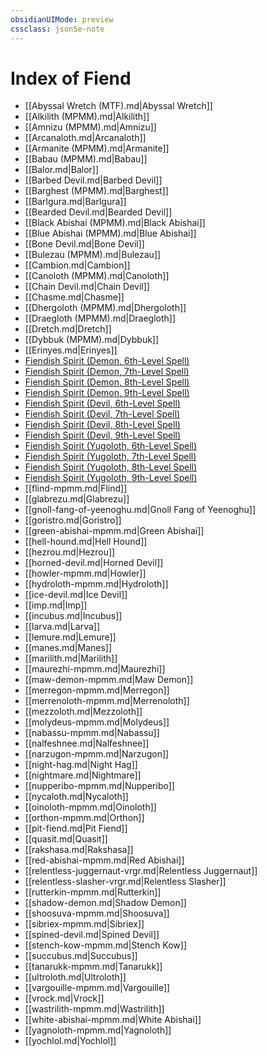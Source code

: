 ```yaml
---
obsidianUIMode: preview
cssclass: json5e-note
---
```

# Index of Fiend

- [[Abyssal Wretch (MTF).md\|Abyssal Wretch]]
- [[Alkilith (MPMM).md\|Alkilith]]
- [[Amnizu (MPMM).md\|Amnizu]]
- [[Arcanaloth.md\|Arcanaloth]]
- [[Armanite (MPMM).md\|Armanite]]
- [[Babau (MPMM).md\|Babau]]
- [[Balor.md\|Balor]]
- [[Barbed Devil.md\|Barbed Devil]]
- [[Barghest (MPMM).md\|Barghest]]
- [[Barlgura.md\|Barlgura]]
- [[Bearded Devil.md\|Bearded Devil]]
- [[Black Abishai (MPMM).md\|Black Abishai]]
- [[Blue Abishai (MPMM).md\|Blue Abishai]]
- [[Bone Devil.md\|Bone Devil]]
- [[Bulezau (MPMM).md\|Bulezau]]
- [[Cambion.md\|Cambion]]
- [[Canoloth (MPMM).md\|Canoloth]]
- [[Chain Devil.md\|Chain Devil]]
- [[Chasme.md\|Chasme]]
- [[Dhergoloth (MPMM).md\|Dhergoloth]]
- [[Draegloth (MPMM).md\|Draegloth]]
- [[Dretch.md\|Dretch]]
- [[Dybbuk (MPMM).md\|Dybbuk]]
- [[Erinyes.md\|Erinyes]]
- [Fiendish Spirit (Demon, 6th-Level Spell)](fiendish-spirit-demon-6th-level-spell-tce.md)
- [Fiendish Spirit (Demon, 7th-Level Spell)](fiendish-spirit-demon-7th-level-spell-tce.md)
- [Fiendish Spirit (Demon, 8th-Level Spell)](fiendish-spirit-demon-8th-level-spell-tce.md)
- [Fiendish Spirit (Demon, 9th-Level Spell)](fiendish-spirit-demon-9th-level-spell-tce.md)
- [Fiendish Spirit (Devil, 6th-Level Spell)](fiendish-spirit-devil-6th-level-spell-tce.md)
- [Fiendish Spirit (Devil, 7th-Level Spell)](fiendish-spirit-devil-7th-level-spell-tce.md)
- [Fiendish Spirit (Devil, 8th-Level Spell)](fiendish-spirit-devil-8th-level-spell-tce.md)
- [Fiendish Spirit (Devil, 9th-Level Spell)](fiendish-spirit-devil-9th-level-spell-tce.md)
- [Fiendish Spirit (Yugoloth, 6th-Level Spell)](fiendish-spirit-yugoloth-6th-level-spell-tce.md)
- [Fiendish Spirit (Yugoloth, 7th-Level Spell)](fiendish-spirit-yugoloth-7th-level-spell-tce.md)
- [Fiendish Spirit (Yugoloth, 8th-Level Spell)](fiendish-spirit-yugoloth-8th-level-spell-tce.md)
- [Fiendish Spirit (Yugoloth, 9th-Level Spell)](fiendish-spirit-yugoloth-9th-level-spell-tce.md)
- [[flind-mpmm.md\|Flind]]
- [[glabrezu.md\|Glabrezu]]
- [[gnoll-fang-of-yeenoghu.md\|Gnoll Fang of Yeenoghu]]
- [[goristro.md\|Goristro]]
- [[green-abishai-mpmm.md\|Green Abishai]]
- [[hell-hound.md\|Hell Hound]]
- [[hezrou.md\|Hezrou]]
- [[horned-devil.md\|Horned Devil]]
- [[howler-mpmm.md\|Howler]]
- [[hydroloth-mpmm.md\|Hydroloth]]
- [[ice-devil.md\|Ice Devil]]
- [[imp.md\|Imp]]
- [[incubus.md\|Incubus]]
- [[larva.md\|Larva]]
- [[lemure.md\|Lemure]]
- [[manes.md\|Manes]]
- [[marilith.md\|Marilith]]
- [[maurezhi-mpmm.md\|Maurezhi]]
- [[maw-demon-mpmm.md\|Maw Demon]]
- [[merregon-mpmm.md\|Merregon]]
- [[merrenoloth-mpmm.md\|Merrenoloth]]
- [[mezzoloth.md\|Mezzoloth]]
- [[molydeus-mpmm.md\|Molydeus]]
- [[nabassu-mpmm.md\|Nabassu]]
- [[nalfeshnee.md\|Nalfeshnee]]
- [[narzugon-mpmm.md\|Narzugon]]
- [[night-hag.md\|Night Hag]]
- [[nightmare.md\|Nightmare]]
- [[nupperibo-mpmm.md\|Nupperibo]]
- [[nycaloth.md\|Nycaloth]]
- [[oinoloth-mpmm.md\|Oinoloth]]
- [[orthon-mpmm.md\|Orthon]]
- [[pit-fiend.md\|Pit Fiend]]
- [[quasit.md\|Quasit]]
- [[rakshasa.md\|Rakshasa]]
- [[red-abishai-mpmm.md\|Red Abishai]]
- [[relentless-juggernaut-vrgr.md\|Relentless Juggernaut]]
- [[relentless-slasher-vrgr.md\|Relentless Slasher]]
- [[rutterkin-mpmm.md\|Rutterkin]]
- [[shadow-demon.md\|Shadow Demon]]
- [[shoosuva-mpmm.md\|Shoosuva]]
- [[sibriex-mpmm.md\|Sibriex]]
- [[spined-devil.md\|Spined Devil]]
- [[stench-kow-mpmm.md\|Stench Kow]]
- [[succubus.md\|Succubus]]
- [[tanarukk-mpmm.md\|Tanarukk]]
- [[ultroloth.md\|Ultroloth]]
- [[vargouille-mpmm.md\|Vargouille]]
- [[vrock.md\|Vrock]]
- [[wastrilith-mpmm.md\|Wastrilith]]
- [[white-abishai-mpmm.md\|White Abishai]]
- [[yagnoloth-mpmm.md\|Yagnoloth]]
- [[yochlol.md\|Yochlol]]
